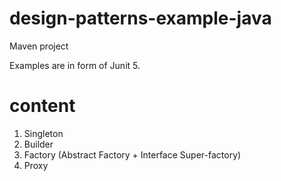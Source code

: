 # design-patterns-example-java
Maven project

Examples are in form of Junit 5.



# content
1. Singleton
2. Builder
3. Factory (Abstract Factory + Interface Super-factory)
4. Proxy
